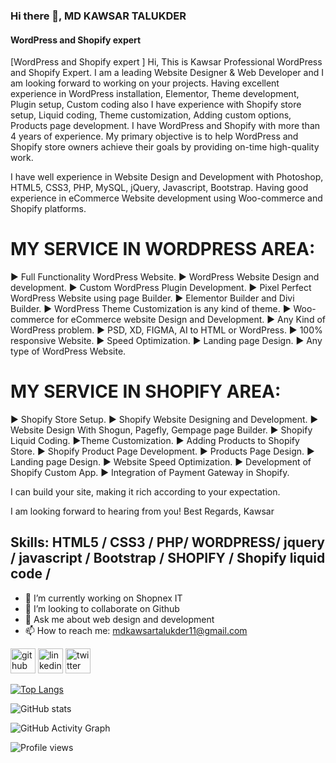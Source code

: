 ### Hi there 👋, MD KAWSAR TALUKDER
#### WordPress and Shopify expert 
[WordPress and Shopify expert ]
Hi, This is Kawsar Professional  WordPress and Shopify Expert. I am a leading Website Designer & Web Developer and I am looking forward to working on your projects. Having excellent experience in WordPress installation, Elementor, Theme development, Plugin setup, Custom coding also I have experience with Shopify store setup, Liquid coding, Theme customization, Adding custom options, Products page development. I have WordPress and Shopify with more than 4 years of experience. My primary objective is to help WordPress and Shopify store owners achieve their goals by providing on-time high-quality work.

I have well experience in Website Design and Development with Photoshop, HTML5, CSS3, PHP, MySQL, jQuery, Javascript, Bootstrap. Having good experience in eCommerce Website development using Woo-commerce and Shopify platforms.

MY SERVICE IN WORDPRESS AREA:
==========

► Full Functionality WordPress Website.
► WordPress Website Design and development.
► Custom WordPress Plugin Development.
► Pixel Perfect WordPress Website using page Builder.
► Elementor Builder and Divi Builder.
► WordPress Theme Customization is any kind of theme.
► Woo-commerce for eCommerce website Design and Development.
► Any Kind of WordPress problem.
► PSD, XD, FIGMA, AI to HTML or WordPress.
► 100% responsive Website.
► Speed Optimization.
► Landing page Design.
► Any type of WordPress Website.

MY SERVICE IN SHOPIFY AREA:
==========
► Shopify Store Setup.
► Shopify Website Designing and Development.
► Website Design With Shogun, Pagefly, Gempage page Builder.
► Shopify Liquid Coding.
►Theme Customization.
► Adding Products to Shopify Store.
► Shopify Product Page Development.
► Products Page Design.
► Landing page Design.
► Website Speed Optimization.
► Development of Shopify Custom App.
► Integration of Payment Gateway in Shopify.

I can build your site, making it rich according to your expectation.

I am looking forward to hearing from you!
Best Regards,
Kawsar

## Skills:  HTML5 / CSS3 / PHP/ WORDPRESS/ jquery / javascript / Bootstrap / SHOPIFY / Shopify liquid code /

- 🔭 I’m currently working on Shopnex IT 
- 👯 I’m looking to collaborate on Github 
- 💬 Ask me about web design and development 
- 📫 How to reach me: mdkawsartalukder11@gmail.com 


[<img src='https://cdn.jsdelivr.net/npm/simple-icons@3.0.1/icons/github.svg' alt='github' height='40'>](https://github.com/kawsartalukder)  [<img src='https://cdn.jsdelivr.net/npm/simple-icons@3.0.1/icons/linkedin.svg' alt='linkedin' height='40'>](https://www.linkedin.com/in/kawsartalukder/)  [<img src='https://cdn.jsdelivr.net/npm/simple-icons@3.0.1/icons/twitter.svg' alt='twitter' height='40'>](https://twitter.com/@jckjon1)  

[![Top Langs](https://github-readme-stats.vercel.app/api/top-langs/?username=kawsartalukder)](https://github.com/anuraghazra/github-readme-stats)

![GitHub stats](https://github-readme-stats.vercel.app/api?username=kawsartalukder&show_icons=true&count_private=true)  

![GitHub Activity Graph](https://activity-graph.herokuapp.com/graph?username=kawsartalukder)  

![Profile views](https://gpvc.arturio.dev/kawsartalukder)  
